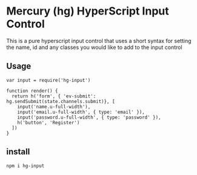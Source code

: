 # Mercury (hg) HyperScript Input Control

This is a pure hyperscript input control that uses a short syntax for setting the name, id and any classes you would like to add to the input control

## Usage

```
var input = require('hg-input')

function render() {
  return h('form', { 'ev-submit': hg.sendSubmit(state.channels.submit)}, [
    input('name.u-full-width'),
    input('email.u-full-width', { type: 'email' }),
    input('password.u-full-width', { type: 'password' }),
    h('button', 'Register')
  ])
}
```

## install

```
npm i hg-input
```


